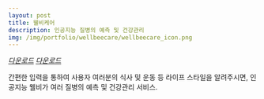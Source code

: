 ```yaml
---
layout: post
title: 웰비케어
description: 인공지능 질병의 예측 및 건강관리
img: /img/portfolio/wellbeecare/wellbeecare_icon.png
---
```


<div class="col three caption">
	<a href="https://play.google.com/store/apps/details?id=com.onethefull.wellbeecare" target="_blank"><i class="fa fa-android">다운로드</i></a>
	<a href="https://itunes.apple.com/kr/app/id1177851258?mt=8" target="_blank"><i class="fa fa-apple">다운로드</i></a>
</div>

간편한 입력을 통하여 사용자 여러분의 식사 및 운동 등 라이프 스타일을 알려주시면, 인공지능 웰비가 여러 질병의 예측 및 건강관리 서비스.


<div class="img_row">
	<img class="col one" src="{{ site.baseurl }}/img/portfolio/wellbeecare/wellbeecare_1.png" alt="" title="example image"/>
	<img class="col one" src="{{ site.baseurl }}/img/portfolio/wellbeecare/wellbeecare_2.png" alt="" title="example image"/>
	<img class="col one" src="{{ site.baseurl }}/img/portfolio/wellbeecare/wellbeecare_3.png" alt="" title="example image"/>
</div>
<div class="img_row">
	<img class="col one" src="{{ site.baseurl }}/img/portfolio/wellbeecare/wellbeecare_4.png" alt="" title="example image"/>
	<img class="col one" src="{{ site.baseurl }}/img/portfolio/wellbeecare/wellbeecare_5.png" alt="" title="example image"/>
	<img class="col one" src="{{ site.baseurl }}/img/portfolio/wellbeecare/wellbeecare_6.png" alt="" title="example image"/>
</div>
